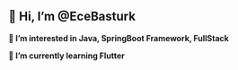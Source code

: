 ## 👋 Hi, I’m @EceBasturk

**👀 I’m interested in Java, SpringBoot Framework, FullStack**

**🌱 I’m currently learning Flutter**


<!---
EceBasturk/EceBasturk is a ✨ special ✨ repository because its `README.md` (this file) appears on your GitHub profile.
You can click the Preview link to take a look at your changes.
--->
